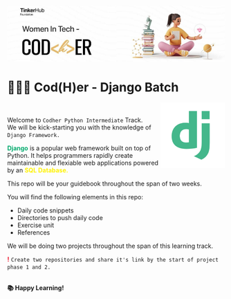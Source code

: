<img src = "assets/header.png" style="flex-shrink: 0;
    min-width: 100%;
    min-height: 100%"></img>

<h1><b>👩🏻‍💻 Cod(H)er - Django Batch</h1></b>

<p>
   <img src="assets/django-icon.png" | width = 150 align="right"> <br> 
</p>

Welcome to `Codher Python Intermediate` Track. <br>
We will be kick-starting you with the knowledge of `Django Framework.` <br>

<p>
<b style="color: #04AA6D">Django</b> is a popular web framework built on top of Python. It helps programmers rapidly create maintainable and flexiable web applications powered by an <b style="color: #FEF200">SQL Database.</b>
</p>

This repo will be your guidebook throughout the span of two weeks. <br>

You will find the following elements in this repo: <br>
<ul>
    <li>Daily code snippets</li>
    <li>Directories to push daily code</li>
    <li>Exercise unit</li>
    <li>References</li>
</ul>

We will be doing two projects throughout the span of this learning track. </br>

<span style="font-weight:bold; color: #ED1A30">!</span> `Create two repositories and share it's link by the start of project phase 1 and 2.`
<br>
<br>

<span style="font-weight:bold">📚 Happy Learning!</span> 
